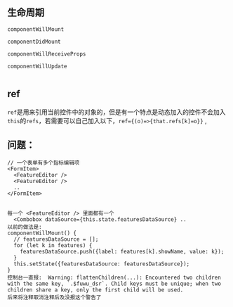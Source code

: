 ## 生命周期

```
componentWillMount

componentDidMount

componentWillReceiveProps

componentWillUpdate


```

## ref

`ref`是用来引用当前控件中的对象的，但是有一个特点是动态加入的控件不会加入`this`的`refs`，若需要可以自己加入以下，`ref={(o)=>{that.refs[k]=o}}` ,



## 问题：

    // 一个表单有多个指标编辑项  
    <FormItem>
      <FeatureEditor />
      <FeatureEditor />
      ..
    </FormItem>


    每一个 <FeatureEditor /> 里面都有一个
      <Combobox dataSource={this.state.featuresDataSource} ..
    以前的做法是:
    componentWillMount() {
      // featuresDataSource = [];
      for (let k in features) {    
        featuresDataSource.push({label: features[k].showName, value: k});
      }
      this.setState({featuresDataSource: featuresDataSource});
    }
    控制台一直报:  Warning: flattenChildren(...): Encountered two children with the same key, `.$fuwu_dsr`. Child keys must be unique; when two children share a key, only the first child will be used.
    后来将注释取消注释后及没报这个警告了












